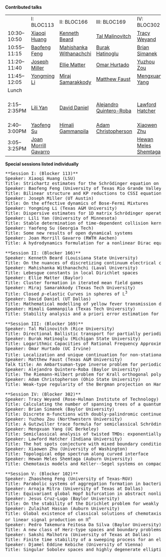 **Contributed talks**
<table>
<tr>
  <td></td>
  <td>I: BLOC113</td>
  <td>II: BLOC166</td>
  <td>III: BLOC169</td>
  <td>IV: BLOC302</td>
  <td>V: BLOC102</td>
</tr><tr>
  <td>10:30&ndash;10:50</td>
  <td><a href="abstracts-contributed#Huang">Xiaoqi Huang</a></td>
  <td><a href="abstracts-contributed#Beard">Kenneth Beard</a></td>
  <td><a href="abstracts-contributed#Malinovitch">Tal Malinovitch</a></td>
  <td><a href="abstracts-contributed#Weyand">Tracy Weyand</a></td>
  <td><a href="abstracts-contributed#ZhaoshengFeng">Zhaosheng Feng</a></td>
</tr><tr>
  <td>10:55&ndash;11:15</td>
  <td><a href="abstracts-contributed#BaofengFeng">Baofeng Feng</a></td>
  <td><a href="abstracts-contributed#Withanachchi">Mahishanka Withanachchi</a></td>
  <td><a href="abstracts-contributed#Hatinoglu">Burak Hatinoglu</a></td>
  <td><a href="abstracts-contributed#Simanek">Brian Simanek</a></td>
  <td><a href="abstracts-contributed#Mitra">Arnaja Mitra</a></td>
</tr><tr>
  <td>11:20&ndash;11:40</td>
  <td><a href="abstracts-contributed#Miller">Joseph Miller</a></td>
  <td><a href="abstracts-contributed#Matter">Ellie Matter</a></td>
  <td><a href="abstracts-contributed#Hurtado">Omar Hurtado</a></td>
  <td><a href="abstracts-contributed#Zou">Yuzhou Zou</a></td>
  <td><a href="abstracts-contributed#Cruz-Lugo">Jesus Cruz-Lugo</a></td>
</tr><tr>
  <td>11:45&ndash;12:05</td>
  <td><a href="abstracts-contributed#Li">Yongming Li</a></td>
  <td><a href="abstracts-contributed#Samarakkody">Miraj Samarakkody</a></td>
  <td><a href="abstracts-contributed#Faust">Matthew Faust</a></td>
  <td><a href="abstracts-contributed#Yang">Mengxuan Yang</a></td>
  <td><a href="abstracts-contributed#Hassan">Zulaihat Hassan</a></td>
</tr><tr>
<td>Lunch</td>
</tr><tr>
  <td>2:15&ndash;2:35PM</td>
  <td><a href="abstracts-contributed#Yan">Lili Yan</a></td>
  <td><a href="abstracts-contributed#Daniel">David Daniel</a></td>
  <td><a href="abstracts-contributed#Quintero-Roba">Alejandro Quintero-Roba</a></td>
  <td><a href="abstracts-contributed#Hatcher">Lawford Hatcher</a></td>
  <td><a href="abstracts-contributed#Silva">Pedro Takemura Feitosa Da Silva</a></td>
</tr>
  <tr>
  <td>2:40&ndash;3:00PM</td>
  <td><a href="abstracts-contributed#Su">Yaofeng Su</a></td>
  <td><a href="abstracts-contributed#Gammanpila">Himali Gammanpila</a></td>
  <td><a href="abstracts-contributed#Christopherson">Adam Christopherson</a></td>
  <td><a href="abstracts-contributed#Zhu">Xiaowen Zhu</a></td>
  <td><a href="abstracts-contributed#Malhotra">Sakshi Malhotra</a></td>
</tr>
  <tr>
  <td>3:05&ndash;3:25PM</td>
  <td><a href="abstracts-contributed#Gavarro">Joan Morrill Gavarro</a></td>
  <td><a href="abstracts-contributed#"></a></td>
  <td><a href="abstracts-contributed#"></a></td>
  <td><a href="abstracts-contributed#Shemtaga">Hewan Meles Shemtaga</a></td>
  <td><a href="abstracts-contributed#Kebiche">Djamel Eddine Kebiche</a></td>
</tr>
</table>

**Special sessions listed individually**

<!--
Timetable for all sessions:
First part 10:30 am &ndash; 12:15 pm
Talk 1: 10:30 &ndash; 10:50
Talk 2: 10:55 &ndash; 11:15
Talk 3: 11:20 &ndash; 11:40
Talk 4: 11:45 &ndash; 12:05
Second part: 2:15 pm &ndash; 3:30 pm
Talk 5: 2:15 &ndash; 2:35
Talk 6: 2:40 &ndash; 3:00
Talk 7: 3:05 &ndash; 3:25
-->

<pre>
**Session I: (Blocker 113)**
Speaker: Xiaoqi Huang (LSU)
Title: Strichartz estimates for the Schr&ouml;dinger equation on negatively curved compact manifolds.
Speaker: Baofeng Feng (University of Texas Rio Grande Valley)
Title: Bilinear structure and KP reductions to CSSI equation
Speaker: Joseph Miller (UT Austin)
Title: On the effective dynamics of Bose-Fermi Mixtures
Speaker: Yongming Li (Texas A&M University)
Title: Dispersive estimates for 1D matrix Schr&ouml;dinger operators with threshold resonance
Speaker: Lili Yan (University of Minnesota)
Title: Stable determination of time-dependent collision kernel in the nonlinear Boltzmann equation
Speaker: Yaofeng Su (Georgia Tech)
Title: Some new results of open dynamical systems
Speaker: Joan Morrill Gavarro (RWTH Aachen)
Title: A hydrodynamics formulation for a nonlinear Dirac equation

**Session II: (Blocker 166)**
Speaker: Kenneth Beard (Louisiana State University)
Title: On the nuances of discretizing continuum electrical conductivity
Speaker: Mahishanka Withanachchi (Laval University)
Title: Lebesgue constants in local Dirichlet spaces
Speaker: Ellie Matter (Baylor)
Title: Cluster formation in iterated mean field games
Speaker: Miraj Samarakkody (Texas Tech University)
Title: Closed <i>p</i>-elastic Curves in spheres of &Lopf;<sup>3</sup>
Speaker: David Daniel (UT Dallas)
Title: Mathematical modelling of yellow fever transmission dynamics with stability analysis
Speaker: Himali Gammanpila (Texas Tech University)
Title: Stability analysis and a priori error estimation for Nitsche-type CIP/GP-CutFEM multi-phase flow

**Session III: (Blocker 169)**
Speaker: Tal Malinovitch (Rice University)
Title: Directional Ballistic transport for partially periodic Schr&ouml;dinger operators
Speaker: Burak Hatinoglu (Michigan State University)
Title: Logarithmic Capacities of Rational Frequency Approximants for the Almost Mathieu Operator
Speaker: Omar Hurtado (UC Irvine)
Title: Localization and unique continuation for non-stationary Schr&ouml;dinger operators on &Zopf;<sup>2</sup>
Speaker: Matthew Faust (Texas A&M University)
Talk title: An Ambartsuman-type inverse problem for periodic graphs
Speaker: Alejandro Quintero-Roba (Baylor University)
Title: The Riemann-Hilbert problem for Krall orthogonal polynomials
Speaker: Adam Christopherson (Ohio State University)
Title: Weak-type regularity of the Bergman projection on Hartogs domains

**Session IV: (Blocker 302)**
Speaker: Tracy Weyand (Rose-Hulman Institute of Technology)
Title: Calculating the number of spanning trees of a quantum graph from its spectrum
Speaker: Brian Simanek (Baylor University)
Title: Discrete m-functions with doubly-palindromic continued fraction coefficients
Speaker: Yuzhou Zou (Northwestern University)
Title: A Gutzwiller trace formula for semiclassical Schr&ouml;dinger operators with conormal potentials
Speaker: Mengxuan Yang (UC Berkeley)
Title: Semiclassical analysis of twisted TMDs: exponentially flat and trivial bands
Speaker: Lawford Hatcher (Indiana University)
Title: The hot spots conjecture with mixed boundary conditions
Speaker: Xiaowen Zhu (University of Washington)
Title: Topological edge spectrum along curved interface
Speaker: Hewan Meles Shemtaga (Auburn University)
Title: Chemotaxis models and Keller--Segel systems on compact metric graphs

**Session V: (Blocker 102)**
Speaker: Zhaosheng Feng (University of Texas-RGV)
Title: Parabolic systems of aggregation formation in bacterial colonies
Speaker: Arnaja Mitra (University of Texas at Dallas)
Title: Equivariant global Hopf bifurcation in abstract nonlinear parabolic equations
Speaker: Jesus Cruz-Lugo (Baylor University)
Title: On the stability of the Dirichlet problem for weakly elliptic systems in the plane
Speaker: Zulaihat Hassan (Auburn University)
Title: Global existence of classical solutions of chemotaxis systems with logistic source and consumption
or linear signal production on &Ropf;<sup><i>n</i></sup>
Speaker: Pedro Takemura Feitosa Da Silva (Baylor University)
Title: A new class of Herz-type spaces and boundary problems
Speaker: Sakshi Malhotra (University of Texas at Dallas)
Title: Finite time stability of a sweeping process for an elastoplastic system with stress-controlled loading
Speaker: Djamel Eddine Kebiche (University of Vienna)
Title: Singular Sobolev spaces and highly degenerate elliptic partial differential equations
</pre>
